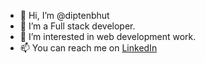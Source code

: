 - 👋 Hi, I’m @diptenbhut
- 🌱 I’m a Full stack developer.
- 👀 I’m interested in web development work.
- 📫 You can reach me on [LinkedIn](https://www.linkedin.com/in/diptenbhut)

<!---
diptenbhut/diptenbhut is a ✨ special ✨ repository because its `README.md` (this file) appears on your GitHub profile.
You can click the Preview link to take a look at your changes.
--->

